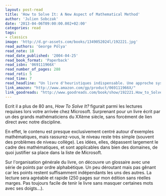 ```yaml
---
layout: post-read
title: 'How to Solve It: A New Aspect of Mathematical Method'
author: 'Julien Sobczak'
date: '2013-04-06T09:00:00.002+02:00'
categories: read
tags:
- classics
image: 'http://d.gr-assets.com/books/1349052024l/192221.jpg'
read_authors: 'George Pólya'
read_note: 18
read_date_published: '2004-04-25'
read_book_format: 'Paperback'
read_isbn: '069111966X'
read_number_of_pages: 288
read_roti: 5
read_time: 7
read_headline: "Un livre d'heuristiques indispensable. Une approche systématique pour résoudre vos problèmes, qu'importe leur domaine. Un classique qui traversé le temps sans prendre la moindre de ride. Bluffant !"
link_amazon: "http://www.amazon.com/gp/product/069111966X/"
link_goodreads: "http://www.goodreads.com/book/show/192221.How_to_Solve_It"
---
```



Ecrit il a plus de 80 ans, *How To Solve It?* figurait parmi les lectures requises lors votre arrivée chez Microsoft. Surprenant pour un livre écrit par un des grands mathématiciens du XXème siècle, sans forcément de lien direct avec notre discipline.

En effet, le contenu est presque exclusivement centré autour d'exemples mathématiques, mais rassurez-vous, le niveau reste très simple (souvent des problèmes de niveau collège). Les idées, elles, dépassent largement le cadre des mathématiques, et sont applicables dans bien des domaines, de quoi justifier sa place dans la liste de Microsoft.

Sur l'organisation générale du livre, on découvre un glossaire avec une série de points par ordre alphabétique. Un peu déroutant mais pas gênant car les points restent suffisamment indépendants les uns des autres. La lecture sera agréable et rapide (250 pages sur mon édition sans réelles marges. Pas toujours facile de tenir le livre sans masquer certaines mots avec ses doigts...).

